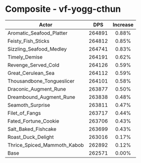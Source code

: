# Composite - vf-yogg-cthun
| Actor | DPS | Increase |
|---|:---:|:---:|
|Aromatic_Seafood_Platter|264891|0.88%|
|Feisty_Fish_Sticks|264812|0.85%|
|Sizzling_Seafood_Medley|264741|0.83%|
|Timely_Demise|264191|0.62%|
|Revenge_Served_Cold|264126|0.59%|
|Great_Cerulean_Sea|264112|0.59%|
|Thousandbone_Tongueslicer|264101|0.58%|
|Draconic_Augment_Rune|263877|0.50%|
|Dreambound_Augment_Rune|263838|0.48%|
|Seamoth_Surprise|263811|0.47%|
|Filet_of_Fangs|263717|0.44%|
|Fated_Fortune_Cookie|263706|0.43%|
|Salt_Baked_Fishcake|263699|0.43%|
|Roast_Duck_Delight|263016|0.17%|
|Thrice_Spiced_Mammoth_Kabob|262892|0.12%|
|Base|262571|0.00%|
